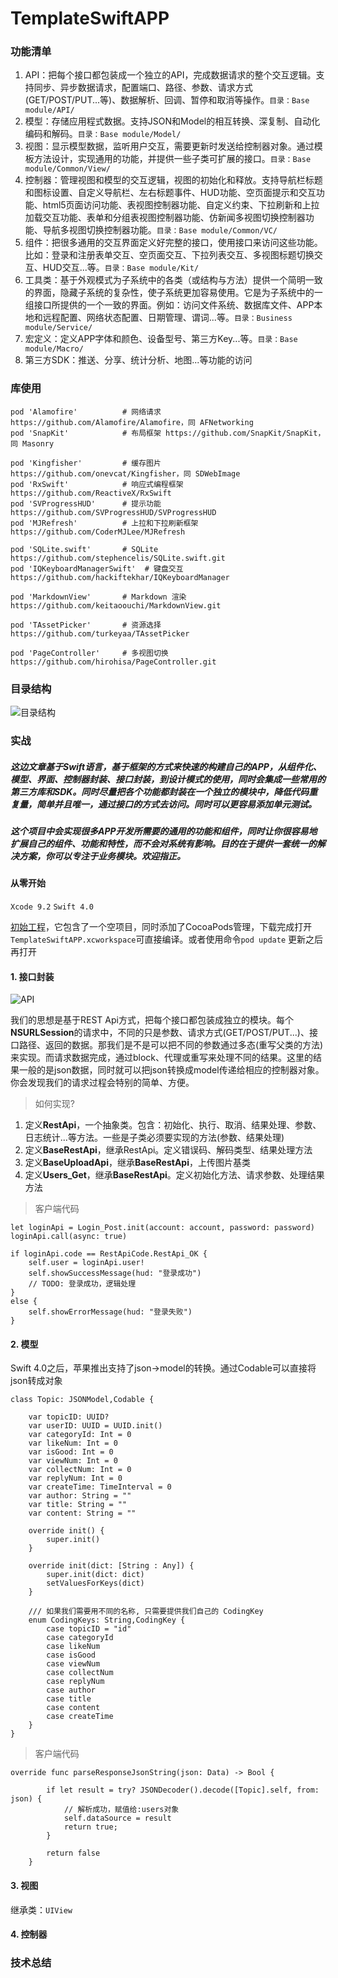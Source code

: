 # TemplateSwiftAPP

### 功能清单

1. API：把每个接口都包装成一个独立的API，完成数据请求的整个交互逻辑。支持同步、异步数据请求，配置端口、路径、参数、请求方式(GET/POST/PUT...等)、数据解析、回调、暂停和取消等操作。`目录：Base module/API/`
2. 模型：存储应用程式数据。支持JSON和Model的相互转换、深复制、自动化编码和解码。`目录：Base module/Model/`
3. 视图：显示模型数据，监听用户交互，需要更新时发送给控制器对象。通过模板方法设计，实现通用的功能，并提供一些子类可扩展的接口。`目录：Base module/Common/View/`
4. 控制器：管理视图和模型的交互逻辑，视图的初始化和释放。支持导航栏标题和图标设置、自定义导航栏、左右标题事件、HUD功能、空页面提示和交互功能、html5页面访问功能、表视图控制器功能、自定义约束、下拉刷新和上拉加载交互功能、表单和分组表视图控制器功能、仿新闻多视图切换控制器功能、导航多视图切换控制器功能。`目录：Base module/Common/VC/`
5. 组件：把很多通用的交互界面定义好完整的接口，使用接口来访问这些功能。比如：登录和注册表单交互、空页面交互、下拉列表交互、多视图标题切换交互、HUD交互...等。`目录：Base module/Kit/`
6. 工具类：基于外观模式为子系统中的各类（或结构与方法）提供一个简明一致的界面，隐藏子系统的复杂性，使子系统更加容易使用。它是为子系统中的一组接口所提供的一个一致的界面。例如：访问文件系统、数据库文件、APP本地和远程配置、网络状态配置、日期管理、谓词...等。`目录：Business module/Service/`
7. 宏定义：定义APP字体和颜色、设备型号、第三方Key...等。`目录：Base module/Macro/`
8. 第三方SDK：推送、分享、统计分析、地图...等功能的访问

### 库使用

```
pod 'Alamofire'          # 网络请求 https://github.com/Alamofire/Alamofire，同 AFNetworking
pod 'SnapKit'            # 布局框架 https://github.com/SnapKit/SnapKit，同 Masonry
    
pod 'Kingfisher'         # 缓存图片 https://github.com/onevcat/Kingfisher，同 SDWebImage
pod 'RxSwift'            # 响应式编程框架 https://github.com/ReactiveX/RxSwift
pod 'SVProgressHUD'      # 提示功能 https://github.com/SVProgressHUD/SVProgressHUD
pod 'MJRefresh'          # 上拉和下拉刷新框架 https://github.com/CoderMJLee/MJRefresh
    
pod 'SQLite.swift'       # SQLite https://github.com/stephencelis/SQLite.swift.git
pod 'IQKeyboardManagerSwift'  # 键盘交互 https://github.com/hackiftekhar/IQKeyboardManager
    
pod 'MarkdownView'       # Markdown 渲染 https://github.com/keitaoouchi/MarkdownView.git
    
pod 'TAssetPicker'       # 资源选择 https://github.com/turkeyaa/TAssetPicker
    
pod 'PageController'     # 多视图切换 https://github.com/hirohisa/PageController.git

```

### 目录结构

![目录结构](Resource/structure.png)

### 实战

##### 这边文章基于Swift语言，基于框架的方式来快速的构建自己的APP，从组件化、模型、界面、控制器封装、接口封装，到设计模式的使用，同时会集成一些常用的第三方库和SDK。同时尽量把各个功能都封装在一个独立的模块中，降低代码重复量，简单并且唯一，通过接口的方式去访问。同时可以更容易添加单元测试。

##### 这个项目中会实现很多APP开发所需要的通用的功能和组件，同时让你很容易地扩展自己的组件、功能和特性，而不会对系统有影响。目的在于提供一套统一的解决方案，你可以专注于业务模块。欢迎指正。

#### 从零开始


`Xcode 9.2` `Swift 4.0`

[初始工程](Resource/TemplateSwiftAPP(初始).zip)，它包含了一个空项目，同时添加了CocoaPods管理，下载完成打开`TemplateSwiftAPP.xcworkspace`可直接编译。或者使用命令`pod update` 更新之后再打开

#### 1. 接口封装

![API](Resource/API.png)

我们的思想是基于REST Api方式，把每个接口都包装成独立的模块。每个**NSURLSession**的请求中，不同的只是参数、请求方式(GET/POST/PUT...)、接口路径、返回的数据。那我们是不是可以把不同的参数通过多态(重写父类的方法)来实现。而请求数据完成，通过block、代理或重写来处理不同的结果。这里的结果一般的是json数据，同时就可以把json转换成model传递给相应的控制器对象。你会发现我们的请求过程会特别的简单、方便。

> 如何实现?

1. 定义**RestApi**，一个抽象类。包含：初始化、执行、取消、结果处理、参数、日志统计...等方法。一些是子类必须要实现的方法(参数、结果处理)
2. 定义**BaseRestApi**，继承RestApi。定义错误码、解码类型、结果处理方法
3. 定义**BaseUploadApi**，继承**BaseRestApi**，上传图片基类
4. 定义**Users_Get**，继承**BaseRestApi**。定义初始化方法、请求参数、处理结果方法


> 客户端代码

```
let loginApi = Login_Post.init(account: account, password: password)
loginApi.call(async: true)
            
if loginApi.code == RestApiCode.RestApi_OK {
	self.user = loginApi.user!
	self.showSuccessMessage(hud: "登录成功")
	// TODO: 登录成功，逻辑处理
}
else {
	self.showErrorMessage(hud: "登录失败")
}

```

#### 2. 模型

Swift 4.0之后，苹果推出支持了json->model的转换。通过Codable可以直接将json转成对象

```
class Topic: JSONModel,Codable {
    
    var topicID: UUID?
    var userID: UUID = UUID.init()
    var categoryId: Int = 0
    var likeNum: Int = 0
    var isGood: Int = 0
    var viewNum: Int = 0
    var collectNum: Int = 0
    var replyNum: Int = 0
    var createTime: TimeInterval = 0
    var author: String = ""
    var title: String = ""
    var content: String = ""
    
    override init() {
        super.init()
    }
    
    override init(dict: [String : Any]) {
        super.init(dict: dict)
        setValuesForKeys(dict)
    }
    
    /// 如果我们需要用不同的名称, 只需要提供我们自己的 CodingKey
    enum CodingKeys: String,CodingKey {
        case topicID = "id"
        case categoryId
        case likeNum
        case isGood
        case viewNum
        case collectNum
        case replyNum
        case author
        case title
        case content
        case createTime
    }
}
```

> 客户端代码

```
override func parseResponseJsonString(json: Data) -> Bool {
        
        if let result = try? JSONDecoder().decode([Topic].self, from: json) {
            // 解析成功，赋值给:users对象
            self.dataSource = result
            return true;
        }
        
        return false
    }
```

#### 3. 视图

继承类：`UIView`

#### 4. 控制器



### 技术总结

